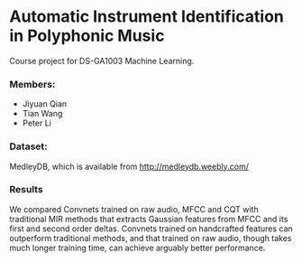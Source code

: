 # Automatic Instrument Identification in Polyphonic Music

Course project for DS-GA1003 Machine Learning.

### Members:

- Jiyuan Qian
- Tian Wang
- Peter Li

### Dataset:

MedleyDB, which is available from http://medleydb.weebly.com/

### Results

We compared Convnets trained on raw audio, MFCC and CQT with
traditional MIR methods that extracts Gaussian features from MFCC and
its first and second order deltas. Convnets trained on handcrafted
features can outperform traditional methods, and that trained on raw
audio, though takes much longer training time, can achieve arguably
better performance.
